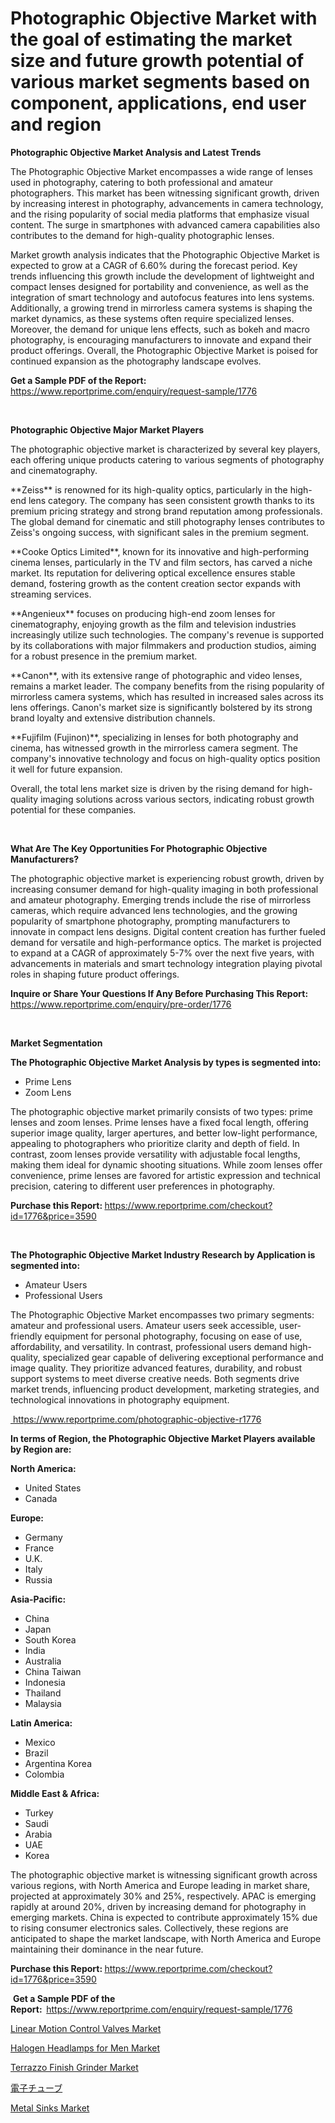 <p><h1>Photographic Objective Market with the goal of estimating the market size and future growth potential of various market segments based on component, applications, end user and region</h1></p><p><strong>Photographic Objective Market Analysis and Latest Trends</strong></p>
<p><p>The Photographic Objective Market encompasses a wide range of lenses used in photography, catering to both professional and amateur photographers. This market has been witnessing significant growth, driven by increasing interest in photography, advancements in camera technology, and the rising popularity of social media platforms that emphasize visual content. The surge in smartphones with advanced camera capabilities also contributes to the demand for high-quality photographic lenses.</p><p>Market growth analysis indicates that the Photographic Objective Market is expected to grow at a CAGR of 6.60% during the forecast period. Key trends influencing this growth include the development of lightweight and compact lenses designed for portability and convenience, as well as the integration of smart technology and autofocus features into lens systems. Additionally, a growing trend in mirrorless camera systems is shaping the market dynamics, as these systems often require specialized lenses. Moreover, the demand for unique lens effects, such as bokeh and macro photography, is encouraging manufacturers to innovate and expand their product offerings. Overall, the Photographic Objective Market is poised for continued expansion as the photography landscape evolves.</p></p>
<p><strong>Get a Sample PDF of the Report:&nbsp;</strong> <a href="https://www.reportprime.com/enquiry/request-sample/1776">https://www.reportprime.com/enquiry/request-sample/1776</a></p>
<p>&nbsp;</p>
<p><strong>Photographic Objective Major Market Players</strong></p>
<p><p>The photographic objective market is characterized by several key players, each offering unique products catering to various segments of photography and cinematography. </p><p>**Zeiss** is renowned for its high-quality optics, particularly in the high-end lens category. The company has seen consistent growth thanks to its premium pricing strategy and strong brand reputation among professionals. The global demand for cinematic and still photography lenses contributes to Zeiss's ongoing success, with significant sales in the premium segment.</p><p>**Cooke Optics Limited**, known for its innovative and high-performing cinema lenses, particularly in the TV and film sectors, has carved a niche market. Its reputation for delivering optical excellence ensures stable demand, fostering growth as the content creation sector expands with streaming services.</p><p>**Angenieux** focuses on producing high-end zoom lenses for cinematography, enjoying growth as the film and television industries increasingly utilize such technologies. The company's revenue is supported by its collaborations with major filmmakers and production studios, aiming for a robust presence in the premium market.</p><p>**Canon**, with its extensive range of photographic and video lenses, remains a market leader. The company benefits from the rising popularity of mirrorless camera systems, which has resulted in increased sales across its lens offerings. Canon's market size is significantly bolstered by its strong brand loyalty and extensive distribution channels.</p><p>**Fujifilm (Fujinon)**, specializing in lenses for both photography and cinema, has witnessed growth in the mirrorless camera segment. The company's innovative technology and focus on high-quality optics position it well for future expansion.</p><p>Overall, the total lens market size is driven by the rising demand for high-quality imaging solutions across various sectors, indicating robust growth potential for these companies.</p></p>
<p>&nbsp;</p>
<p><strong>What Are The Key Opportunities For Photographic Objective Manufacturers?</strong></p>
<p><p>The photographic objective market is experiencing robust growth, driven by increasing consumer demand for high-quality imaging in both professional and amateur photography. Emerging trends include the rise of mirrorless cameras, which require advanced lens technologies, and the growing popularity of smartphone photography, prompting manufacturers to innovate in compact lens designs. Digital content creation has further fueled demand for versatile and high-performance optics. The market is projected to expand at a CAGR of approximately 5-7% over the next five years, with advancements in materials and smart technology integration playing pivotal roles in shaping future product offerings.</p></p>
<p><strong>Inquire or Share Your Questions If Any Before Purchasing This Report:</strong> <a href="https://www.reportprime.com/enquiry/pre-order/1776">https://www.reportprime.com/enquiry/pre-order/1776</a></p>
<p>&nbsp;</p>
<p><strong>Market Segmentation</strong></p>
<p><strong>The Photographic Objective Market Analysis by types is segmented into:</strong></p>
<p><ul><li>Prime Lens</li><li>Zoom Lens</li></ul></p>
<p><p>The photographic objective market primarily consists of two types: prime lenses and zoom lenses. Prime lenses have a fixed focal length, offering superior image quality, larger apertures, and better low-light performance, appealing to photographers who prioritize clarity and depth of field. In contrast, zoom lenses provide versatility with adjustable focal lengths, making them ideal for dynamic shooting situations. While zoom lenses offer convenience, prime lenses are favored for artistic expression and technical precision, catering to different user preferences in photography.</p></p>
<p><strong>Purchase this Report:&nbsp;</strong><a href="https://www.reportprime.com/checkout?id=1776&price=3590">https://www.reportprime.com/checkout?id=1776&price=3590</a></p>
<p>&nbsp;</p>
<p><strong>The Photographic Objective Market Industry Research by Application is segmented into:</strong></p>
<p><ul><li>Amateur Users</li><li>Professional Users</li></ul></p>
<p><p>The Photographic Objective Market encompasses two primary segments: amateur and professional users. Amateur users seek accessible, user-friendly equipment for personal photography, focusing on ease of use, affordability, and versatility. In contrast, professional users demand high-quality, specialized gear capable of delivering exceptional performance and image quality. They prioritize advanced features, durability, and robust support systems to meet diverse creative needs. Both segments drive market trends, influencing product development, marketing strategies, and technological innovations in photography equipment.</p></p>
<p><a href="https://www.reportprime.com/photographic-objective-r1776">&nbsp;https://www.reportprime.com/photographic-objective-r1776</a></p>
<p><strong>In terms of Region, the Photographic Objective Market Players available by Region are:</strong></p>
<p>
    <p> <strong> North America: </strong>
        <ul>
            <li>United States</li>
            <li>Canada</li>
        </ul>
        </p> 
    <p> <strong> Europe: </strong>
        <ul>
            <li>Germany</li>
            <li>France</li>
            <li>U.K.</li>
            <li>Italy</li>
            <li>Russia</li>
        </ul>
        </p> 
    <p> <strong> Asia-Pacific: </strong>
        <ul>
            <li>China</li>
            <li>Japan</li>
            <li>South Korea</li>
            <li>India</li>
            <li>Australia</li>
            <li>China Taiwan</li>
            <li>Indonesia</li>
            <li>Thailand</li>
            <li>Malaysia</li>
        </ul>
        </p> 
    <p> <strong> Latin America: </strong>
        <ul>
            <li>Mexico</li>
            <li>Brazil</li>
            <li>Argentina Korea</li>
            <li>Colombia</li>
        </ul>
        </p> 
    <p> <strong> Middle East & Africa: </strong>
        <ul>
            <li>Turkey</li>
            <li>Saudi</li>
            <li>Arabia</li>
            <li>UAE</li>
            <li>Korea</li>
        </ul>
    </p>
    </p>
<p><p>The photographic objective market is witnessing significant growth across various regions, with North America and Europe leading in market share, projected at approximately 30% and 25%, respectively. APAC is emerging rapidly at around 20%, driven by increasing demand for photography in emerging markets. China is expected to contribute approximately 15% due to rising consumer electronics sales. Collectively, these regions are anticipated to shape the market landscape, with North America and Europe maintaining their dominance in the near future.</p></p>
<p><strong>Purchase this Report: </strong><a href="https://www.reportprime.com/checkout?id=1776&price=3590">https://www.reportprime.com/checkout?id=1776&price=3590</a></p>
<p>&nbsp;<strong>Get a Sample PDF of the Report:&nbsp;&nbsp;</strong><a href="https://www.reportprime.com/enquiry/request-sample/1776">https://www.reportprime.com/enquiry/request-sample/1776</a></p>
<p><strong></strong></p>
<p><p><a href="https://medium.com/@janetvalentinh15/linear-motion-control-valves-market-industry-landscape-growth-trajectories-and-global-markets-04842b8ba9c1">Linear Motion Control Valves Market</a></p><p><a href="https://issuu.com/reportprime-2/docs/halogen-headlamps-for-men-market-si_7e68e8ad3e101d">Halogen Headlamps for Men Market</a></p><p><a href="https://medium.com/@janetvalentinh15/terrazzo-finish-grinder-market-industry-trends-and-forecast-for-period-from-2024-to-2031-57cb5f048c51">Terrazzo Finish Grinder Market</a></p><p><a href="https://medium.com/@lillianamurazik2023/%E9%9B%BB%E5%AD%90%E7%AE%A1%E3%81%AB%E6%8A%95%E8%B3%87%E3%81%99%E3%81%B9%E3%81%8D%E7%90%86%E7%94%B1%E3%81%A8%E3%81%AF-%E5%B8%82%E5%A0%B4%E5%8B%95%E5%90%91-%E4%B8%BB%E8%A6%81%E5%B8%82%E5%A0%B4%E8%A3%BD%E5%93%81-%E5%9C%B0%E5%9F%9F%E3%81%AE%E6%88%90%E9%95%B7-2024%E5%B9%B4-2031%E5%B9%B4-f1a799f6f9cb">電子チューブ</a></p><p><a href="https://www.linkedin.com/pulse/what-emerging-market-trends-metal-sinks-detailed-overview-applications-0o7ge?trackingId=FpEBaauzSjiCOUrD7sWWuQ%3D%3D">Metal Sinks Market</a></p></p>